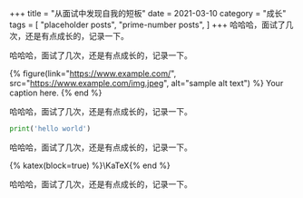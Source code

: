 +++
title = "从面试中发现自我的短板"
date = 2021-03-10
category = "成长"
tags = [
  "placeholder posts",
  "prime-number posts",
]
+++
哈哈哈，面试了几次，还是有点成长的，记录一下。

<!-- more -->

哈哈哈，面试了几次，还是有点成长的，记录一下。

{% figure(link="https://www.example.com/", src="https://www.example.com/img.jpeg", alt="sample alt text") %}
Your caption here.
{% end %}

哈哈哈，面试了几次，还是有点成长的，记录一下。


```python
print('hello world')
```

哈哈哈，面试了几次，还是有点成长的，记录一下。

{% katex(block=true) %}\KaTeX{% end %}

哈哈哈，面试了几次，还是有点成长的，记录一下。
